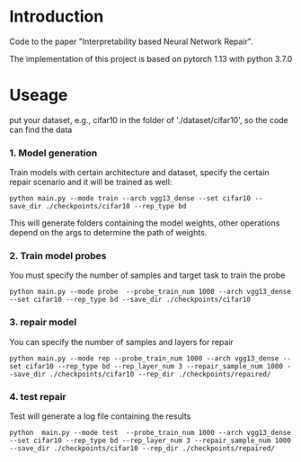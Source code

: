  
# Introduction

Code to the paper "Interpretability based Neural Network Repair".

The implementation of this project is based on pytorch 1.13 with python 3.7.0 


# Useage
put your dataset, e.g., cifar10 in the folder of './dataset/cifar10', so the code can find the data
### 1. Model generation
Train models with certain architecture and dataset, specify the certain repair scenario and it will be trained as well:

```
python main.py --mode train --arch vgg13_dense --set cifar10 --save_dir ./checkpoints/cifar10 --rep_type bd
```
This will generate folders containing the model weights, other operations depend on the args to determine the path of weights. 

### 2. Train model probes

You must specify the number of samples and target task to train the probe

```
python main.py --mode probe  --probe_train_num 1000 --arch vgg13_dense --set cifar10 --rep_type bd --save_dir ./checkpoints/cifar10
```
### 3. repair model
You can specify the number of samples and layers for repair  
```
python main.py --mode rep --probe_train_num 1000 --arch vgg13_dense --set cifar10 --rep_type bd --rep_layer_num 3 --repair_sample_num 1000 --save_dir ./checkpoints/cifar10 --rep_dir ./checkpoints/repaired/
```

### 4. test repair
Test will generate a log file containing the results
```
python  main.py --mode test  --probe_train_num 1000 --arch vgg13_dense --set cifar10 --rep_type bd --rep_layer_num 3 --repair_sample_num 1000 --save_dir ./checkpoints/cifar10 --rep_dir ./checkpoints/repaired/
```













 
